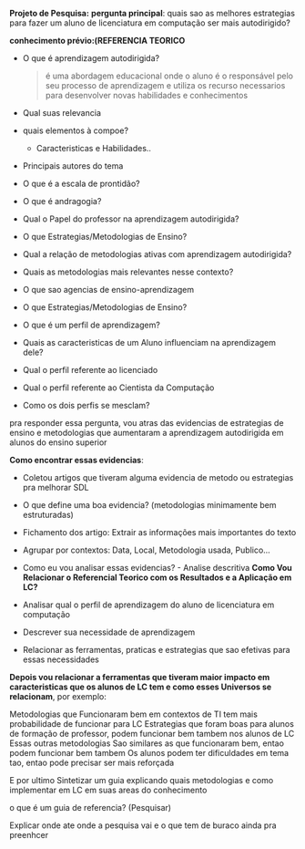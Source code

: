 **Projeto de Pesquisa:**
**pergunta principal**: quais sao as melhores estrategias para fazer um aluno de licenciatura em computação ser mais autodirigido?

**conhecimento prévio:(REFERENCIA TEORICO**

- O que é aprendizagem autodirigida?

  > é uma abordagem educacional onde o aluno é o responsável pelo seu processo de aprendizagem e utiliza os recurso necessarios para desenvolver novas habilidades e conhecimentos

- Qual suas relevancia
- quais elementos à compoe?
  - Caracteristicas e Habilidades..
- Principais autores do tema
- O que é a escala de prontidão?
- O que é andragogia?
- Qual o Papel do professor na aprendizagem autodirigida?
- O que Estrategias/Metodologias de Ensino?
- Qual a relação de metodologias ativas com aprendizagem autodirigida?
- Quais as metodologias mais relevantes nesse contexto?
- O que sao agencias de ensino-aprendizagem
- O que Estrategias/Metodologias de Ensino?
- O que é um perfil de aprendizagem?
- Quais as caracteristicas de um Aluno influenciam na aprendizagem dele?
- Qual o perfil referente ao licenciado
- Qual o perfil referente ao Cientista da Computação
- Como os dois perfis se mesclam?

pra responder essa pergunta, vou atras das evidencias de estrategias de ensino e metodologias que aumentaram a aprendizagem autodirigida em alunos do ensino superior

**Como encontrar essas evidencias**:

- Coletou artigos que tiveram alguma evidencia de metodo ou estrategias pra melhorar SDL
- O que define uma boa evidencia? (metodologias minimamente bem estruturadas)
- Fichamento dos artigo: Extrair as informações mais importantes do texto
- Agrupar por contextos: Data, Local, Metodologia usada, Publico...
- Como eu vou analisar essas evidencias? - Analise descritiva
  **Como Vou Relacionar o Referencial Teorico com os Resultados e a Aplicação em LC?**

- Analisar qual o perfil de aprendizagem do aluno de licenciatura em computação
- Descrever sua necessidade de aprendizagem
- Relacionar as ferramentas, praticas e estrategias que sao efetivas para essas necessidades

**Depois vou relacionar a ferramentas que tiveram maior impacto em caracteristicas que os alunos de LC tem e como esses Universos se relacionam**, por exemplo:

Metodologias que Funcionaram bem em contextos de TI tem mais probabilidade de funcionar para LC
Estrategias que foram boas para alunos de formação de professor, podem funcionar bem tambem nos alunos de LC
Essas outras metodologias Sao similares as que funcionaram bem, entao podem funcionar bem tambem
Os alunos podem ter dificuldades em tema tao, entao pode precisar ser mais reforçada

E por ultimo Sintetizar um guia explicando quais metodologias e como implementar em LC em suas areas do conhecimento

o que é um guia de referencia? (Pesquisar)

Explicar onde ate onde a pesquisa vai e o que tem de buraco ainda pra preenhcer
